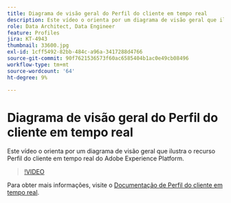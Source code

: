 ```yaml
---
title: Diagrama de visão geral do Perfil do cliente em tempo real
description: Este vídeo o orienta por um diagrama de visão geral que ilustra o recurso Perfil do cliente em tempo real do Adobe Experience Platform.
role: Data Architect, Data Engineer
feature: Profiles
jira: KT-4943
thumbnail: 33600.jpg
exl-id: 1cff5492-82bb-484c-a96a-3417288d4766
source-git-commit: 90f7621536573f60ac6585404b1ac0e49cb08496
workflow-type: tm+mt
source-wordcount: '64'
ht-degree: 9%

---
```


# Diagrama de visão geral do Perfil do cliente em tempo real

Este vídeo o orienta por um diagrama de visão geral que ilustra o recurso Perfil do cliente em tempo real do Adobe Experience Platform.

>[!VIDEO](https://video.tv.adobe.com/v/33600?quality=12&learn=on)

Para obter mais informações, visite o [Documentação de Perfil do cliente em tempo real](https://experienceleague.adobe.com/docs/experience-platform/profile/home.html?lang=pt-BR).


